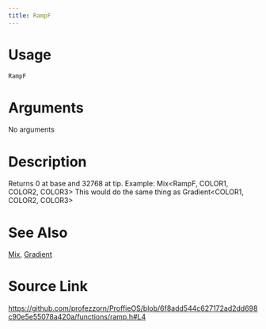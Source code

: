 ```yaml
---
title: RampF  
---
```


# Usage
```cpp
RampF  
```

# Arguments
No arguments

# Description
Returns 0 at base and 32768 at tip.
Example: Mix<RampF, COLOR1, COLOR2, COLOR3>
This would do the same thing as Gradient<COLOR1, COLOR2, COLOR3>

# See Also
[Mix](/config/styles/Mix.html), [Gradient](/config/styles/Gradient.html)

# Source Link
https://github.com/profezzorn/ProffieOS/blob/6f8add544c627172ad2dd698c90e5e55078a420a/functions/ramp.h#L4
